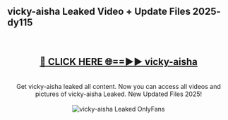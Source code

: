 <h2>vicky-aisha Leaked Video + Update Files 2025- dy115</h2>
<br>
<div align="center">
<h2><a href="https://libra.edu.pl?vicky-aisha" rel="nofollow">🔴 CLICK HERE 🌐==►► vicky-aisha</a></h2>
<br>
Get vicky-aisha leaked all content. Now you can access all videos and pictures of vicky-aisha Leaked. New Updated Files 2025!
<br>
<br>
<a href="https://libra.edu.pl?vicky-aisha" rel="nofollow" data-target="animated-image.originalLink"><img src="https://i.ibb.co.com/WyWwxjT/player-gif2.gif" alt="vicky-aisha Leaked OnlyFans" style="max-width: 100%; display: inline-block;" data-target="animated-image.originalImage"></a>
</div>
<br>